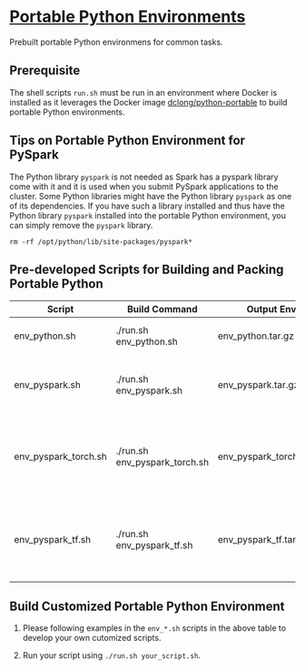 
# [Portable Python Environments](https://github.com/dclong/python-portable)

Prebuilt portable Python environmens for common tasks.

## Prerequisite

The shell scripts `run.sh` must be run in an environment where Docker is installed
as it leverages the Docker image 
[dclong/python-portable](https://github.com/dclong/docker-python-portable) 
to build portable Python environments.

## Tips on Portable Python Environment for PySpark 

The Python library `pyspark` is not needed as Spark has a pyspark library come with it 
and it is used when you submit PySpark applications to the cluster. 
Some Python libraries might have the Python library `pyspark` as one of its dependencies. 
If you have such a library installed 
and thus have the Python library `pyspark` installed into the portable Python environment, 
you can simply remove the `pyspark` library.
    
    rm -rf /opt/python/lib/site-packages/pyspark*


## Pre-developed Scripts for Building and Packing Portable Python

| Script               | Build Command                 | Output Env               | Comments                                                           |
|----------------------|-------------------------------|--------------------------|--------------------------------------------------------------------|
| env_python.sh        | ./run.sh env_python.sh        | env_python.tar.gz        | A portable Python env.                                             |
| env_pyspark.sh       | ./run.sh env_pyspark.sh       | env_pyspark.tar.gz       | A portable Python env for running with PySpark.                    |
| env_pyspark_torch.sh | ./run.sh env_pyspark_torch.sh | env_pyspark_torch.tar.gz | A portable Python env for running PyTorch models using PySpark.    |
| env_pyspark_tf.sh    | ./run.sh env_pyspark_tf.sh    | env_pyspark_tf.tar.gz    | A portable Python env for running TensorFlow models using PySpark. |

## Build Customized Portable Python Environment

1. Please following examples in the `env_*.sh` scripts in the above table 
    to develop your own cutomized scripts.

2. Run your script using `./run.sh your_script.sh`.
